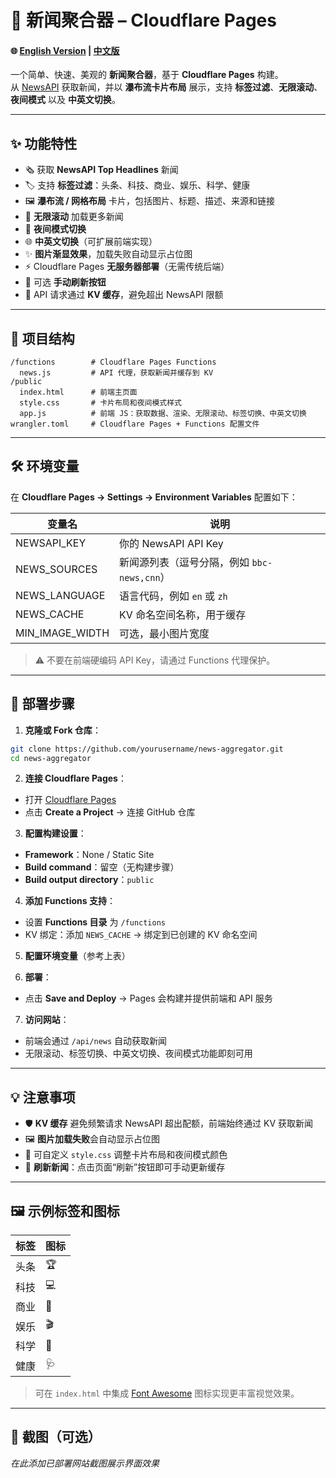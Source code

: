 # 📰 新闻聚合器 – Cloudflare Pages

#### 🌐 [English Version](README.md) | [中文版](README_zh.md)


一个简单、快速、美观的 **新闻聚合器**，基于 **Cloudflare Pages** 构建。  
从 [NewsAPI](https://newsapi.org/) 获取新闻，并以 **瀑布流卡片布局** 展示，支持 **标签过滤**、**无限滚动**、**夜间模式** 以及 **中英文切换**。

---

## ✨ 功能特性

- 🗞 获取 **NewsAPI Top Headlines** 新闻  
- 🏷 支持 **标签过滤**：头条、科技、商业、娱乐、科学、健康  
- 🖼 **瀑布流 / 网格布局** 卡片，包括图片、标题、描述、来源和链接  
- 🔄 **无限滚动** 加载更多新闻  
- 🌙 **夜间模式切换**  
- 🌐 **中英文切换**（可扩展前端实现）  
- ✨ **图片渐显效果**，加载失败自动显示占位图  
- ⚡ Cloudflare Pages **无服务器部署**（无需传统后端）  
- 🔁 可选 **手动刷新按钮**  
- 💾 API 请求通过 **KV 缓存**，避免超出 NewsAPI 限额  

---

## 📁 项目结构

```
/functions        # Cloudflare Pages Functions
  news.js         # API 代理，获取新闻并缓存到 KV
/public
  index.html      # 前端主页面
  style.css       # 卡片布局和夜间模式样式
  app.js          # 前端 JS：获取数据、渲染、无限滚动、标签切换、中英文切换
wrangler.toml     # Cloudflare Pages + Functions 配置文件
```

---

## 🛠 环境变量

在 **Cloudflare Pages → Settings → Environment Variables** 配置如下：

| 变量名           | 说明                                      |
|------------------|-----------------------------------------|
| NEWSAPI_KEY       | 你的 NewsAPI API Key                     |
| NEWS_SOURCES      | 新闻源列表（逗号分隔，例如 `bbc-news,cnn`） |
| NEWS_LANGUAGE     | 语言代码，例如 `en` 或 `zh`             |
| NEWS_CACHE        | KV 命名空间名称，用于缓存                 |
| MIN_IMAGE_WIDTH   | 可选，最小图片宽度                        |

> ⚠️ 不要在前端硬编码 API Key，请通过 Functions 代理保护。  

---

## 🚀 部署步骤

1. **克隆或 Fork 仓库**：

```bash
git clone https://github.com/yourusername/news-aggregator.git
cd news-aggregator
```

2. **连接 Cloudflare Pages**：

- 打开 [Cloudflare Pages](https://pages.cloudflare.com/)  
- 点击 **Create a Project** → 连接 GitHub 仓库  

3. **配置构建设置**：

- **Framework**：None / Static Site  
- **Build command**：留空（无构建步骤）  
- **Build output directory**：`public`  

4. **添加 Functions 支持**：

- 设置 **Functions 目录** 为 `/functions`  
- KV 绑定：添加 `NEWS_CACHE` → 绑定到已创建的 KV 命名空间

5. **配置环境变量**（参考上表）

6. **部署**：

- 点击 **Save and Deploy** → Pages 会构建并提供前端和 API 服务  

7. **访问网站**：

- 前端会通过 `/api/news` 自动获取新闻  
- 无限滚动、标签切换、中英文切换、夜间模式功能即刻可用  

---

## 💡 注意事项

- 🛡 **KV 缓存** 避免频繁请求 NewsAPI 超出配额，前端始终通过 KV 获取新闻  
- 🖼 **图片加载失败**会自动显示占位图  
- 🎨 可自定义 `style.css` 调整卡片布局和夜间模式颜色  
- 🔄 **刷新新闻**：点击页面“刷新”按钮即可手动更新缓存  

---

## 🖼 示例标签和图标

| 标签       | 图标 |
|-----------|------|
| 头条      | 🏆    |
| 科技      | 💻    |
| 商业      | 💼    |
| 娱乐      | 🎬    |
| 科学      | 🔬    |
| 健康      | 🩺    |

> 可在 `index.html` 中集成 [Font Awesome](https://fontawesome.com/) 图标实现更丰富视觉效果。

---

## 🎉 截图（可选）

_在此添加已部署网站截图展示界面效果_

